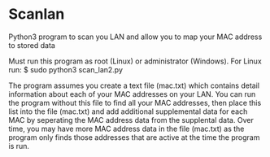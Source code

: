 # Scanlan
Python3 program to scan you LAN and allow you to map your MAC address to stored data

Must run this program as root (Linux) or administrator (Windows). For Linux run:
$ sudo python3 scan_lan2.py

The program assumes you create a text file (mac.txt) which contains detail information about each of your MAC addresses on your LAN.
You can run the program without this file to find all your MAC addresses, then place this list into the file (mac.txt) and add additional 
supplemental data for each MAC by seperating the MAC address data from the supplental data. Over time, you may have more MAC address data
in the file (mac.txt) as the program only finds those addresses that are active at the time the program is run.
